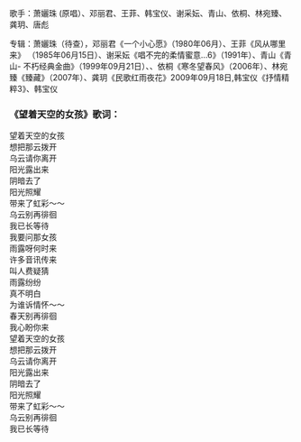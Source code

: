 

歌手：萧孋珠 (原唱）、邓丽君、王菲、韩宝仪、谢采妘、青山、依桐、林宛臻、龚玥、唐彪

专辑：萧孋珠（待查），邓丽君《一个小心愿》（1980年06月）、王菲《风从哪里来》
（1985年06月15日）、谢采妘《唱不完的柔情蜜意…6》（1991年）、青山《青山-
不朽经典金曲》（1999年09月21日）、、依桐《寒冬望春风》（2006年）、林宛臻《臻藏》（2007年）、龚玥《民歌红雨夜花》2009年09月18日,韩宝仪《抒情精粹3》、韩宝仪

### 《望着天空的女孩》歌词：

望着天空的女孩  
想把那云拨开  
乌云请你离开  
阳光露出来  
阴暗去了  
阳光照耀  
带来了虹彩～～  
乌云别再徘徊  
我已长等待  
我要问那女孩  
雨露呀何时来  
许多音讯传来  
叫人费疑猜  
雨露纷纷  
真不明白  
为谁诉情怀～～  
春天别再徘徊  
我心盼你来  
望着天空的女孩  
想把那云拨开  
乌云请你离开  
阳光露出来  
阴暗去了  
阳光照耀  
带来了虹彩～～  
乌云别再徘徊  
我已长等待

